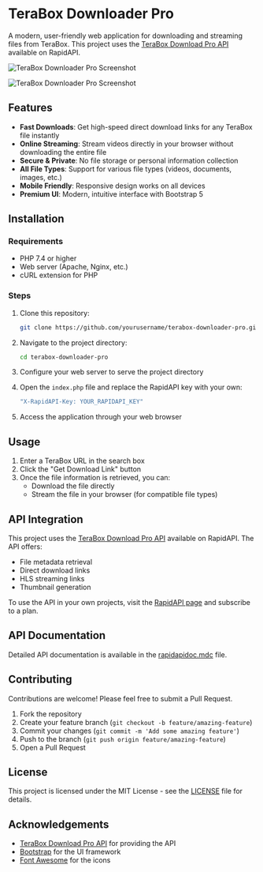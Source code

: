 # TeraBox Downloader Pro

A modern, user-friendly web application for downloading and streaming files from TeraBox. This project uses the [TeraBox Download Pro API](https://rapidapi.com/harshilvekariya12345/api/terabox-download-pro-api) available on RapidAPI.

![TeraBox Downloader Pro Screenshot]([https://i.imgur.com/placeholder.jpg](https://github.com/Harshil258/Terabox-video-downloader-free/blob/main/teraboxdownloaderdemo1.jpg?raw=true))

![TeraBox Downloader Pro Screenshot]([[https://i.imgur.com/placeholder.jpg](https://github.com/Harshil258/Terabox-video-downloader-free/blob/main/teraboxdownloaderdemo1.jpg?raw=true)](https://github.com/Harshil258/Terabox-video-downloader-free/blob/main/teraboxdownloaderdemo2.jpg?raw=true))


## Features

- **Fast Downloads**: Get high-speed direct download links for any TeraBox file instantly
- **Online Streaming**: Stream videos directly in your browser without downloading the entire file
- **Secure & Private**: No file storage or personal information collection
- **All File Types**: Support for various file types (videos, documents, images, etc.)
- **Mobile Friendly**: Responsive design works on all devices
- **Premium UI**: Modern, intuitive interface with Bootstrap 5


## Installation

### Requirements

- PHP 7.4 or higher
- Web server (Apache, Nginx, etc.)
- cURL extension for PHP

### Steps

1. Clone this repository:
   ```bash
   git clone https://github.com/yourusername/terabox-downloader-pro.git
   ```

2. Navigate to the project directory:
   ```bash
   cd terabox-downloader-pro
   ```

3. Configure your web server to serve the project directory

4. Open the `index.php` file and replace the RapidAPI key with your own:
   ```php
   "X-RapidAPI-Key: YOUR_RAPIDAPI_KEY"
   ```

5. Access the application through your web browser

## Usage

1. Enter a TeraBox URL in the search box
2. Click the "Get Download Link" button
3. Once the file information is retrieved, you can:
   - Download the file directly
   - Stream the file in your browser (for compatible file types)

## API Integration

This project uses the [TeraBox Download Pro API](https://rapidapi.com/harshilvekariya12345/api/terabox-download-pro-api) available on RapidAPI. The API offers:

- File metadata retrieval
- Direct download links
- HLS streaming links
- Thumbnail generation

To use the API in your own projects, visit the [RapidAPI page](https://rapidapi.com/harshilvekariya12345/api/terabox-download-pro-api) and subscribe to a plan.

## API Documentation

Detailed API documentation is available in the [rapidapidoc.mdc](rapidapidoc.mdc) file.

## Contributing

Contributions are welcome! Please feel free to submit a Pull Request.

1. Fork the repository
2. Create your feature branch (`git checkout -b feature/amazing-feature`)
3. Commit your changes (`git commit -m 'Add some amazing feature'`)
4. Push to the branch (`git push origin feature/amazing-feature`)
5. Open a Pull Request

## License

This project is licensed under the MIT License - see the [LICENSE](LICENSE) file for details.

## Acknowledgements

- [TeraBox Download Pro API](https://rapidapi.com/harshilvekariya12345/api/terabox-download-pro-api) for providing the API
- [Bootstrap](https://getbootstrap.com/) for the UI framework
- [Font Awesome](https://fontawesome.com/) for the icons
